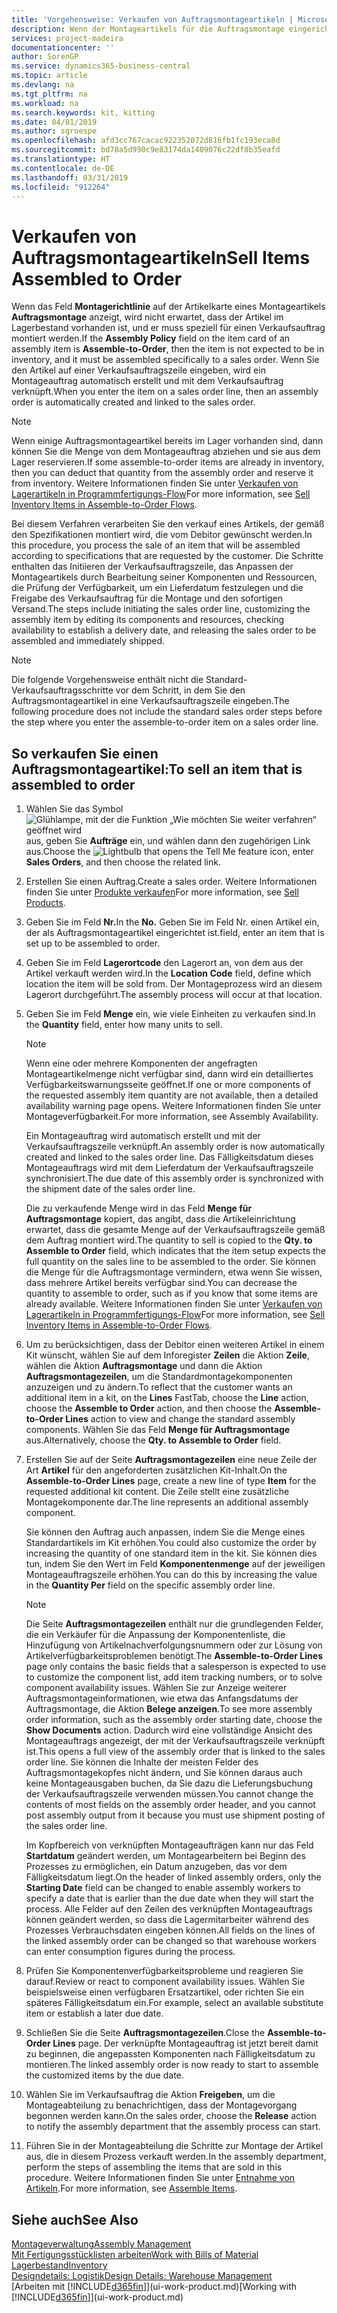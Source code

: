 ```yaml
---
title: 'Vorgehensweise: Verkaufen von Auftragsmontageartikeln | Microsoft Docs'
description: Wenn der Montageartikels für die Auftragsmontage eingerichtet ist, dann nimmt der Standard-Verkaufsauftragsprozess an, dass der Artikel nicht auf Lager ist und für den jeweiligen Verkaufsauftrag speziell montiert werden muss. Wenn Sie den Artikel auf einer Verkaufsauftragszeile eingeben, wird ein Montageauftrag automatisch erstellt und mit dem Verkaufsauftrag verknüpft.
services: project-madeira
documentationcenter: ''
author: SorenGP
ms.service: dynamics365-business-central
ms.topic: article
ms.devlang: na
ms.tgt_pltfrm: na
ms.workload: na
ms.search.keywords: kit, kitting
ms.date: 04/01/2019
ms.author: sgroespe
ms.openlocfilehash: afd3cc767cacac922352072d816fb1fc193eca8d
ms.sourcegitcommit: bd78a5d990c9e83174da1409076c22df8b35eafd
ms.translationtype: HT
ms.contentlocale: de-DE
ms.lasthandoff: 03/31/2019
ms.locfileid: "912264"
---
```

# <a name="sell-items-assembled-to-order"></a><span data-ttu-id="70a1b-104">Verkaufen von Auftragsmontageartikeln</span><span class="sxs-lookup"><span data-stu-id="70a1b-104">Sell Items Assembled to Order</span></span>
<span data-ttu-id="70a1b-105">Wenn das Feld **Montagerichtlinie** auf der Artikelkarte eines Montageartikels **Auftragsmontage** anzeigt, wird nicht erwartet, dass der Artikel im Lagerbestand vorhanden ist, und er muss speziell für einen Verkaufsauftrag montiert werden.</span><span class="sxs-lookup"><span data-stu-id="70a1b-105">If the **Assembly Policy** field on the item card of an assembly item is **Assemble-to-Order**, then the item is not expected to be in inventory, and it must be assembled specifically to a sales order.</span></span> <span data-ttu-id="70a1b-106">Wenn Sie den Artikel auf einer Verkaufsauftragszeile eingeben, wird ein Montageauftrag automatisch erstellt und mit dem Verkaufsauftrag verknüpft.</span><span class="sxs-lookup"><span data-stu-id="70a1b-106">When you enter the item on a sales order line, then an assembly order is automatically created and linked to the sales order.</span></span>  

> [!NOTE]  
>  <span data-ttu-id="70a1b-107">Wenn einige Auftragsmontageartikel bereits im Lager vorhanden sind, dann können Sie die Menge von dem Montageauftrag abziehen und sie aus dem Lager reservieren.</span><span class="sxs-lookup"><span data-stu-id="70a1b-107">If some assemble-to-order items are already in inventory, then you can deduct that quantity from the assembly order and reserve it from inventory.</span></span> <span data-ttu-id="70a1b-108">Weitere Informationen finden Sie unter [Verkaufen von Lagerartikeln in Programmfertigungs-Flow](assembly-how-to-sell-assemble-to-order-items-and-inventory-items-together.md)</span><span class="sxs-lookup"><span data-stu-id="70a1b-108">For more information, see [Sell Inventory Items in Assemble-to-Order Flows](assembly-how-to-sell-assemble-to-order-items-and-inventory-items-together.md).</span></span>  

<span data-ttu-id="70a1b-109">Bei diesem Verfahren verarbeiten Sie den verkauf eines Artikels, der gemäß den Spezifikationen montiert wird, die vom Debitor gewünscht werden.</span><span class="sxs-lookup"><span data-stu-id="70a1b-109">In this procedure, you process the sale of an item that will be assembled according to specifications that are requested by the customer.</span></span> <span data-ttu-id="70a1b-110">Die Schritte enthalten das Initiieren der Verkaufsauftragszeile, das Anpassen der Montageartikels durch Bearbeitung seiner Komponenten und Ressourcen, die Prüfung der Verfügbarkeit, um ein Lieferdatum festzulegen und die Freigabe des Verkaufsauftrag für die Montage und den sofortigen Versand.</span><span class="sxs-lookup"><span data-stu-id="70a1b-110">The steps include initiating the sales order line, customizing the assembly item by editing its components and resources, checking availability to establish a delivery date, and releasing the sales order to be assembled and immediately shipped.</span></span>  

> [!NOTE]  
>  <span data-ttu-id="70a1b-111">Die folgende Vorgehensweise enthält nicht die Standard-Verkaufsauftragsschritte vor dem Schritt, in dem Sie den Auftragsmontageartikel in eine Verkaufsauftragszeile eingeben.</span><span class="sxs-lookup"><span data-stu-id="70a1b-111">The following procedure does not include the standard sales order steps before the step where you enter the assemble-to-order item on a sales order line.</span></span>  

## <a name="to-sell-an-item-that-is-assembled-to-order"></a><span data-ttu-id="70a1b-112">So verkaufen Sie einen Auftragsmontageartikel:</span><span class="sxs-lookup"><span data-stu-id="70a1b-112">To sell an item that is assembled to order</span></span>  
1.  <span data-ttu-id="70a1b-113">Wählen Sie das Symbol ![Glühlampe, mit der die Funktion „Wie möchten Sie weiter verfahren“ geöffnet wird](media/ui-search/search_small.png "Wie möchten Sie weiter verfahren?") aus, geben Sie **Aufträge** ein, und wählen dann den zugehörigen Link aus.</span><span class="sxs-lookup"><span data-stu-id="70a1b-113">Choose the ![Lightbulb that opens the Tell Me feature](media/ui-search/search_small.png "Tell me what you want to do") icon, enter **Sales Orders**, and then choose the related link.</span></span>  
2.  <span data-ttu-id="70a1b-114">Erstellen Sie einen Auftrag.</span><span class="sxs-lookup"><span data-stu-id="70a1b-114">Create a sales order.</span></span> <span data-ttu-id="70a1b-115">Weitere Informationen finden Sie unter [Produkte verkaufen](sales-how-sell-products.md)</span><span class="sxs-lookup"><span data-stu-id="70a1b-115">For more information, see [Sell Products](sales-how-sell-products.md).</span></span>  
3.  <span data-ttu-id="70a1b-116">Geben Sie im Feld **Nr.**</span><span class="sxs-lookup"><span data-stu-id="70a1b-116">In the **No.**</span></span> <span data-ttu-id="70a1b-117">Geben Sie im Feld Nr. einen Artikel ein, der als Auftragsmontageartikel eingerichtet ist.</span><span class="sxs-lookup"><span data-stu-id="70a1b-117">field, enter an item that is set up to be assembled to order.</span></span>  
4.  <span data-ttu-id="70a1b-118">Geben Sie im Feld **Lagerortcode** den Lagerort an, von dem aus der Artikel verkauft werden wird.</span><span class="sxs-lookup"><span data-stu-id="70a1b-118">In the **Location Code** field, define which location the item will be sold from.</span></span> <span data-ttu-id="70a1b-119">Der Montageprozess wird an diesem Lagerort durchgeführt.</span><span class="sxs-lookup"><span data-stu-id="70a1b-119">The assembly process will occur at that location.</span></span>  
5.  <span data-ttu-id="70a1b-120">Geben Sie im Feld **Menge** ein, wie viele Einheiten zu verkaufen sind.</span><span class="sxs-lookup"><span data-stu-id="70a1b-120">In the **Quantity** field, enter how many units to sell.</span></span>  

    > [!NOTE]  
    >  <span data-ttu-id="70a1b-121">Wenn eine oder mehrere Komponenten der angefragten Montageartikelmenge nicht verfügbar sind, dann wird ein detailliertes Verfügbarkeitswarnungsseite geöffnet.</span><span class="sxs-lookup"><span data-stu-id="70a1b-121">If one or more components of the requested assembly item quantity are not available, then a detailed availability warning page opens.</span></span> <span data-ttu-id="70a1b-122">Weitere Informationen finden Sie unter Montageverfügbarkeit.</span><span class="sxs-lookup"><span data-stu-id="70a1b-122">For more information, see Assembly Availability.</span></span>  

    <span data-ttu-id="70a1b-123">Ein Montageauftrag wird automatisch erstellt und mit der Verkaufsauftragszeile verknüpft.</span><span class="sxs-lookup"><span data-stu-id="70a1b-123">An assembly order is now automatically created and linked to the sales order line.</span></span> <span data-ttu-id="70a1b-124">Das Fälligkeitsdatum dieses Montageauftrags wird mit dem Lieferdatum der Verkaufsauftragszeile synchronisiert.</span><span class="sxs-lookup"><span data-stu-id="70a1b-124">The due date of this assembly order is synchronized with the shipment date of the sales order line.</span></span>  

    <span data-ttu-id="70a1b-125">Die zu verkaufende Menge wird in das Feld **Menge für Auftragsmontage** kopiert, das angibt, dass die Artikeleinrichtung erwartet, dass die gesamte Menge auf der Verkaufsauftragszeile gemäß dem Auftrag montiert wird.</span><span class="sxs-lookup"><span data-stu-id="70a1b-125">The quantity to sell is copied to the **Qty. to Assemble to Order** field, which indicates that the item setup expects the full quantity on the sales line to be assembled to the order.</span></span> <span data-ttu-id="70a1b-126">Sie können die Menge für die Auftragsmontage vermindern, etwa wenn Sie wissen, dass mehrere Artikel bereits verfügbar sind.</span><span class="sxs-lookup"><span data-stu-id="70a1b-126">You can decrease the quantity to assemble to order, such as if you know that some items are already available.</span></span> <span data-ttu-id="70a1b-127">Weitere Informationen finden Sie unter [Verkaufen von Lagerartikeln in Programmfertigungs-Flow](assembly-how-to-sell-inventory-items-in-assemble-to-order-flows.md)</span><span class="sxs-lookup"><span data-stu-id="70a1b-127">For more information, see [Sell Inventory Items in Assemble-to-Order Flows](assembly-how-to-sell-inventory-items-in-assemble-to-order-flows.md).</span></span>  

6.  <span data-ttu-id="70a1b-128">Um zu berücksichtigen, dass der Debitor einen weiteren Artikel in einem Kit wünscht, wählen Sie auf dem Inforegister **Zeilen** die Aktion **Zeile**, wählen die Aktion **Auftragsmontage** und dann die Aktion **Auftragsmontagezeilen**, um die Standardmontagekomponenten anzuzeigen und zu ändern.</span><span class="sxs-lookup"><span data-stu-id="70a1b-128">To reflect that the customer wants an additional item in a kit, on the **Lines** FastTab, choose the **Line** action, choose the **Assemble to Order** action, and then choose the **Assemble-to-Order Lines** action to view and change the standard assembly components.</span></span> <span data-ttu-id="70a1b-129">Wählen Sie das Feld **Menge für Auftragsmontage** aus.</span><span class="sxs-lookup"><span data-stu-id="70a1b-129">Alternatively, choose the **Qty. to Assemble to Order** field.</span></span>  
7.  <span data-ttu-id="70a1b-130">Erstellen Sie auf der Seite **Auftragsmontagezeilen** eine neue Zeile der Art **Artikel** für den angeforderten zusätzlichen Kit-Inhalt.</span><span class="sxs-lookup"><span data-stu-id="70a1b-130">On the **Assemble-to-Order Lines** page, create a new line of type **Item** for the requested additional kit content.</span></span> <span data-ttu-id="70a1b-131">Die Zeile stellt eine zusätzliche Montagekomponente dar.</span><span class="sxs-lookup"><span data-stu-id="70a1b-131">The line represents an additional assembly component.</span></span>  

    <span data-ttu-id="70a1b-132">Sie können den Auftrag auch anpassen, indem Sie die Menge eines Standardartikels im Kit erhöhen.</span><span class="sxs-lookup"><span data-stu-id="70a1b-132">You could also customize the order by increasing the quantity of one standard item in the kit.</span></span> <span data-ttu-id="70a1b-133">Sie können dies tun, indem Sie den Wert im Feld **Komponentenmenge** auf der jeweiligen Montageauftragszeile erhöhen.</span><span class="sxs-lookup"><span data-stu-id="70a1b-133">You can do this by increasing the value in the **Quantity Per** field on the specific assembly order line.</span></span>  

    > [!NOTE]  
    >  <span data-ttu-id="70a1b-134">Die Seite **Auftragsmontagezeilen** enthält nur die grundlegenden Felder, die ein Verkäufer für die Anpassung der Komponentenliste, die Hinzufügung von Artikelnachverfolgungsnummern oder zur Lösung von Artikelverfügbarkeitsproblemen benötigt.</span><span class="sxs-lookup"><span data-stu-id="70a1b-134">The **Assemble-to-Order Lines** page only contains the basic fields that a salesperson is expected to use to customize the component list, add item tracking numbers, or to solve component availability issues.</span></span> <span data-ttu-id="70a1b-135">Wählen Sie zur Anzeige weiterer Auftragsmontageinformationen, wie etwa das Anfangsdatums der Auftragsmontage, die Aktion **Belege anzeigen**.</span><span class="sxs-lookup"><span data-stu-id="70a1b-135">To see more assembly order information, such as the assembly order starting date, choose the **Show Documents** action.</span></span> <span data-ttu-id="70a1b-136">Dadurch wird eine vollständige Ansicht des Montageauftrags angezeigt, der mit der Verkaufsauftragszeile verknüpft ist.</span><span class="sxs-lookup"><span data-stu-id="70a1b-136">This opens a full view of the assembly order that is linked to the sales order line.</span></span> <span data-ttu-id="70a1b-137">Sie können die Inhalte der meisten Felder des Auftragsmontagekopfes nicht ändern, und Sie können daraus auch keine Montageausgaben buchen, da Sie dazu die Lieferungsbuchung der Verkaufsauftragszeile verwenden müssen.</span><span class="sxs-lookup"><span data-stu-id="70a1b-137">You cannot change the contents of most fields on the assembly order header, and you cannot post assembly output from it because you must use shipment posting of the sales order line.</span></span>  
    >   
    >  <span data-ttu-id="70a1b-138">Im Kopfbereich von verknüpften Montageaufträgen kann nur das Feld **Startdatum** geändert werden, um Montagearbeitern bei Beginn des Prozesses zu ermöglichen, ein Datum anzugeben, das vor dem Fälligkeitsdatum liegt.</span><span class="sxs-lookup"><span data-stu-id="70a1b-138">On the header of linked assembly orders, only the **Starting Date** field can be changed to enable assembly workers to specify a date that is earlier than the due date when they will start the process.</span></span> <span data-ttu-id="70a1b-139">Alle Felder auf den Zeilen des verknüpften Montageauftrags können geändert werden, so dass die Lagermitarbeiter während des Prozesses Verbrauchsdaten eingeben können.</span><span class="sxs-lookup"><span data-stu-id="70a1b-139">All fields on the lines of the linked assembly order can be changed so that warehouse workers can enter consumption figures during the process.</span></span>  

8.  <span data-ttu-id="70a1b-140">Prüfen Sie Komponentenverfügbarkeitsprobleme und reagieren Sie darauf.</span><span class="sxs-lookup"><span data-stu-id="70a1b-140">Review or react to component availability issues.</span></span> <span data-ttu-id="70a1b-141">Wählen Sie beispielsweise einen verfügbaren Ersatzartikel, oder richten Sie ein späteres Fälligkeitsdatum ein.</span><span class="sxs-lookup"><span data-stu-id="70a1b-141">For example, select an available substitute item or establish a later due date.</span></span>  
9. <span data-ttu-id="70a1b-142">Schließen Sie die Seite **Auftragsmontagezeilen**.</span><span class="sxs-lookup"><span data-stu-id="70a1b-142">Close the **Assemble-to-Order Lines** page.</span></span> <span data-ttu-id="70a1b-143">Der verknüpfte Montageauftrag ist jetzt bereit damit zu beginnen, die angepassten Komponenten nach Fälligkeitsdatum zu montieren.</span><span class="sxs-lookup"><span data-stu-id="70a1b-143">The linked assembly order is now ready to start to assemble the customized items by the due date.</span></span>  
10. <span data-ttu-id="70a1b-144">Wählen Sie im Verkaufsauftrag die Aktion **Freigeben**, um die Montageabteilung zu benachrichtigen, dass der Montagevorgang begonnen werden kann.</span><span class="sxs-lookup"><span data-stu-id="70a1b-144">On the sales order, choose the **Release** action to notify the assembly department that the assembly process can start.</span></span>  
11. <span data-ttu-id="70a1b-145">Führen Sie in der Montageabteilung die Schritte zur Montage der Artikel aus, die in diesem Prozess verkauft werden.</span><span class="sxs-lookup"><span data-stu-id="70a1b-145">In the assembly department, perform the steps of assembling the items that are sold in this procedure.</span></span> <span data-ttu-id="70a1b-146">Weitere Informationen finden Sie unter [Entnahme von Artikeln](assembly-how-to-assemble-items.md).</span><span class="sxs-lookup"><span data-stu-id="70a1b-146">For more information, see [Assemble Items](assembly-how-to-assemble-items.md).</span></span>  

## <a name="see-also"></a><span data-ttu-id="70a1b-147">Siehe auch</span><span class="sxs-lookup"><span data-stu-id="70a1b-147">See Also</span></span>  
[<span data-ttu-id="70a1b-148">Montageverwaltung</span><span class="sxs-lookup"><span data-stu-id="70a1b-148">Assembly Management</span></span>](assembly-assemble-items.md)  
[<span data-ttu-id="70a1b-149">Mit Fertigungsstücklisten arbeiten</span><span class="sxs-lookup"><span data-stu-id="70a1b-149">Work with Bills of Material</span></span>](inventory-how-work-BOMs.md)  
[<span data-ttu-id="70a1b-150">Lagerbestand</span><span class="sxs-lookup"><span data-stu-id="70a1b-150">Inventory</span></span>](inventory-manage-inventory.md)  
[<span data-ttu-id="70a1b-151">Designdetails: Logistik</span><span class="sxs-lookup"><span data-stu-id="70a1b-151">Design Details: Warehouse Management</span></span>](design-details-warehouse-management.md)  
<span data-ttu-id="70a1b-152">[Arbeiten mit [!INCLUDE[d365fin](includes/d365fin_md.md)]](ui-work-product.md)</span><span class="sxs-lookup"><span data-stu-id="70a1b-152">[Working with [!INCLUDE[d365fin](includes/d365fin_md.md)]](ui-work-product.md)</span></span>

